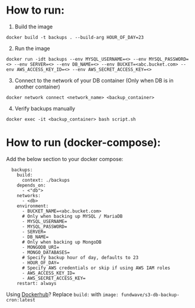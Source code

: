 How to run:
==========

1. Build the image

`docker build -t backups . --build-arg HOUR_OF_DAY=23`

2. Run the image

```
docker run -idt backups --env MYSQL_USERNAME=<> --env MYSQL_PASSWORD=<> --env SERVER=<> --env DB_NAME=<> --env BUCKET=<abc.bucket.com> --env AWS_ACCESS_KEY_ID=<> --env AWS_SECRET_ACCESS_KEY=<>
```

3. Connect to the network of your DB container (Only when DB is in another container)

`docker network connect <network_name> <backup_container>`

4. Verify backups manually

`docker exec -it <backup_container> bash script.sh`


How to run (docker-compose):
==========================

Add the below section to your docker compose:

```
  backups:
    build:
      context: ./backups
    depends_on:
      - <"db">
    networks:
      - <db>
    environment:
      - BUCKET_NAME=<abc.bucket.com>
      # Only when backing up MYSQL / MariaDB
      - MYSQL_USERNAME=
      - MYSQL_PASSWORD=
      - SERVER=
      - DB_NAME=
      # Only when backing up MongoDB
      - MONGODB_URI=
      - MONGO_DATABASES=
      # Specify backup hour of day, defaults to 23
      - HOUR_OF_DAY=      
      # Specify AWS credentials or skip if using AWS IAM roles 
      - AWS_ACCESS_KEY_ID=
      - AWS_SECRET_ACCESS_KEY=   
    restart: always
```

Using [Dockerhub](https://hub.docker.com/r/fundwave/s3-db-backup-cron)? Replace `build:` with `image: fundwave/s3-db-backup-cron:latest`
